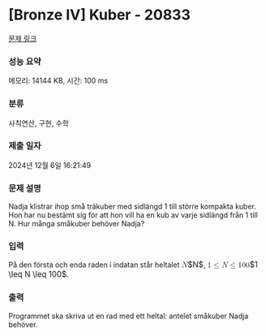 # [Bronze IV] Kuber - 20833 

[문제 링크](https://www.acmicpc.net/problem/20833) 

### 성능 요약

메모리: 14144 KB, 시간: 100 ms

### 분류

사칙연산, 구현, 수학

### 제출 일자

2024년 12월 6일 16:21:49

### 문제 설명

<p>Nadja klistrar ihop små träkuber med sidlängd 1 till större kompakta kuber. Hon har nu bestämt sig för att hon vill ha en kub av varje sidlängd från 1 till N. Hur många småkuber behöver Nadja?</p>

### 입력 

 <p>På den första och enda raden i indatan står heltalet <mjx-container class="MathJax" jax="CHTML" style="font-size: 109%; position: relative;"><mjx-math class="MJX-TEX" aria-hidden="true"><mjx-mi class="mjx-i"><mjx-c class="mjx-c1D441 TEX-I"></mjx-c></mjx-mi></mjx-math><mjx-assistive-mml unselectable="on" display="inline"><math xmlns="http://www.w3.org/1998/Math/MathML"><mi>N</mi></math></mjx-assistive-mml><span aria-hidden="true" class="no-mathjax mjx-copytext">$N$</span></mjx-container>, <mjx-container class="MathJax" jax="CHTML" style="font-size: 109%; position: relative;"><mjx-math class="MJX-TEX" aria-hidden="true"><mjx-mn class="mjx-n"><mjx-c class="mjx-c31"></mjx-c></mjx-mn><mjx-mo class="mjx-n" space="4"><mjx-c class="mjx-c2264"></mjx-c></mjx-mo><mjx-mi class="mjx-i" space="4"><mjx-c class="mjx-c1D441 TEX-I"></mjx-c></mjx-mi><mjx-mo class="mjx-n" space="4"><mjx-c class="mjx-c2264"></mjx-c></mjx-mo><mjx-mn class="mjx-n" space="4"><mjx-c class="mjx-c31"></mjx-c><mjx-c class="mjx-c30"></mjx-c><mjx-c class="mjx-c30"></mjx-c></mjx-mn></mjx-math><mjx-assistive-mml unselectable="on" display="inline"><math xmlns="http://www.w3.org/1998/Math/MathML"><mn>1</mn><mo>≤</mo><mi>N</mi><mo>≤</mo><mn>100</mn></math></mjx-assistive-mml><span aria-hidden="true" class="no-mathjax mjx-copytext">$1 \leq N \leq 100$</span></mjx-container>.</p>

### 출력 

 <p>Programmet ska skriva ut en rad med ett heltal: antelet småkuber Nadja behöver.</p>


